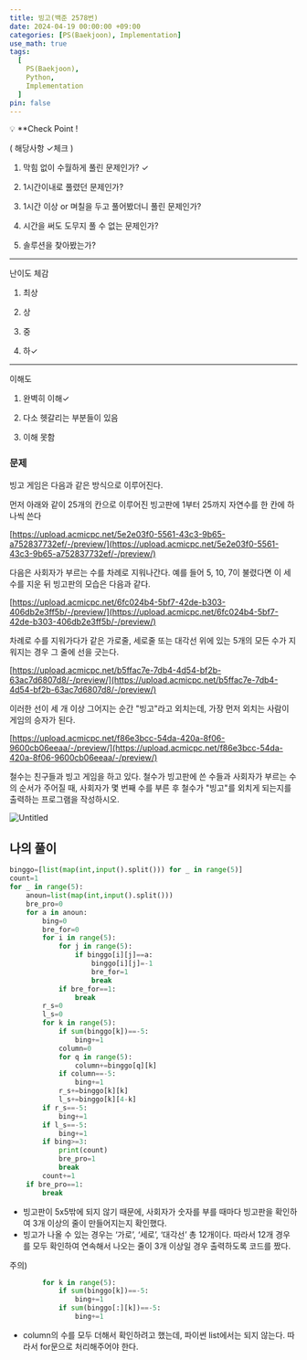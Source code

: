```yaml
---
title: 빙고(백준 2578번)
date: 2024-04-19 00:00:00 +09:00
categories: [PS(Baekjoon), Implementation]
use_math: true
tags:
  [
    PS(Baekjoon),
    Python,
    Implementation
  ]
pin: false
---
```


💡 **Check Point !

( 해당사항 ✓체크 )

1. 막힘 없이 수월하게 풀린 문제인가? ✓

2. 1시간이내로 풀렸던 문제인가?

3. 1시간 이상 or 며칠을 두고 풀어봤더니 풀린 문제인가?

4. 시간을 써도 도무지 풀 수 없는 문제인가?

5. 솔루션을 찾아봤는가?

---

난이도 체감

1. 최상

2. 상

3. 중

4. 하✓

---

이해도

1. 완벽히 이해✓

2. 다소 헷갈리는 부분들이 있음

3. 이해 못함

### 문제

빙고 게임은 다음과 같은 방식으로 이루어진다.

먼저 아래와 같이 25개의 칸으로 이루어진 빙고판에 1부터 25까지 자연수를 한 칸에 하나씩 쓴다

[https://upload.acmicpc.net/5e2e03f0-5561-43c3-9b65-a752837732ef/-/preview/](https://upload.acmicpc.net/5e2e03f0-5561-43c3-9b65-a752837732ef/-/preview/)

다음은 사회자가 부르는 수를 차례로 지워나간다. 예를 들어 5, 10, 7이 불렸다면 이 세 수를 지운 뒤 빙고판의 모습은 다음과 같다.

[https://upload.acmicpc.net/6fc024b4-5bf7-42de-b303-406db2e3ff5b/-/preview/](https://upload.acmicpc.net/6fc024b4-5bf7-42de-b303-406db2e3ff5b/-/preview/)

차례로 수를 지워가다가 같은 가로줄, 세로줄 또는 대각선 위에 있는 5개의 모든 수가 지워지는 경우 그 줄에 선을 긋는다.

[https://upload.acmicpc.net/b5ffac7e-7db4-4d54-bf2b-63ac7d6807d8/-/preview/](https://upload.acmicpc.net/b5ffac7e-7db4-4d54-bf2b-63ac7d6807d8/-/preview/)

이러한 선이 세 개 이상 그어지는 순간 "빙고"라고 외치는데, 가장 먼저 외치는 사람이 게임의 승자가 된다.

[https://upload.acmicpc.net/f86e3bcc-54da-420a-8f06-9600cb06eeaa/-/preview/](https://upload.acmicpc.net/f86e3bcc-54da-420a-8f06-9600cb06eeaa/-/preview/)

철수는 친구들과 빙고 게임을 하고 있다. 철수가 빙고판에 쓴 수들과 사회자가 부르는 수의 순서가 주어질 때, 사회자가 몇 번째 수를 부른 후 철수가 "빙고"를 외치게 되는지를 출력하는 프로그램을 작성하시오.

![Untitled](https://github.com/gihuni99/gihuni99.github.io/assets/90080065/36db57eb-7661-4e90-ba05-6c0eb7b768b8)

## 나의 풀이

```python
binggo=[list(map(int,input().split())) for _ in range(5)]
count=1
for _ in range(5):
    anoun=list(map(int,input().split()))
    bre_pro=0
    for a in anoun:
        bing=0
        bre_for=0
        for i in range(5):
            for j in range(5):
                if binggo[i][j]==a:
                    binggo[i][j]=-1
                    bre_for=1
                    break
            if bre_for==1:
                break
        r_s=0
        l_s=0
        for k in range(5):
            if sum(binggo[k])==-5:
                bing+=1
            column=0
            for q in range(5):
                column+=binggo[q][k]
            if column==-5:
                bing+=1
            r_s+=binggo[k][k]
            l_s+=binggo[k][4-k]
        if r_s==-5:
            bing+=1
        if l_s==-5:
            bing+=1
        if bing>=3:
            print(count)
            bre_pro=1
            break
        count+=1
    if bre_pro==1:
        break
```

- 빙고판이 5x5밖에 되지 않기 때문에, 사회자가 숫자를 부를 때마다 빙고판을 확인하여 3개 이상의 줄이 만들어지는지 확인했다.
- 빙고가 나올 수 있는 경우는 ‘가로’, ‘세로’, ‘대각선’ 총 12개이다. 따라서 12개 경우를 모두 확인하여 연속해서 나오는 줄이 3개 이상일 경우 출력하도록 코드를 짰다.

주의)

```python
        for k in range(5):
            if sum(binggo[k])==-5:
                bing+=1
            if sum(binggo[:][k])==-5:
                bing+=1
```

- column의 수를 모두 더해서 확인하려고 했는데, 파이썬 list에서는 되지 않는다. 따라서 for문으로 처리해주어야 한다.